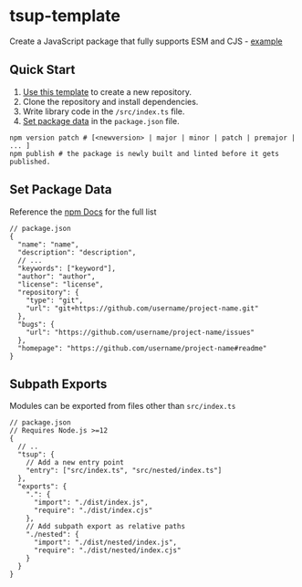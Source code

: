 # tsup-template

Create a JavaScript package that fully supports ESM and CJS - [example]

[example]: https://arethetypeswrong.github.io/?p=new-request

## Quick Start

1. [Use this template] to create a new repository.
2. Clone the repository and install dependencies.
3. Write library code in the `/src/index.ts` file.
4. [Set package data](#set-package-data) in the `package.json` file.

[Use this template]: https://github.com/new?template_name=tsup-template&template_owner=hyunbinseo

```shell
npm version patch # [<newversion> | major | minor | patch | premajor | ... ]
npm publish # the package is newly built and linted before it gets published.
```

## Set Package Data

Reference the [npm Docs](https://docs.npmjs.com/cli/v10/configuring-npm/package-json) for the full list

```jsonc
// package.json
{
  "name": "name",
  "description": "description",
  // ...
  "keywords": ["keyword"],
  "author": "author",
  "license": "license",
  "repository": {
    "type": "git",
    "url": "git+https://github.com/username/project-name.git"
  },
  "bugs": {
    "url": "https://github.com/username/project-name/issues"
  },
  "homepage": "https://github.com/username/project-name#readme"
}
```

## Subpath Exports

Modules can be exported from files other than `src/index.ts`

```jsonc
// package.json
// Requires Node.js >=12
{
  // ..
  "tsup": {
    // Add a new entry point
    "entry": ["src/index.ts", "src/nested/index.ts"]
  },
  "exports": {
    ".": {
      "import": "./dist/index.js",
      "require": "./dist/index.cjs"
    },
    // Add subpath export as relative paths
    "./nested": {
      "import": "./dist/nested/index.js",
      "require": "./dist/nested/index.cjs"
    }
  }
}
```
